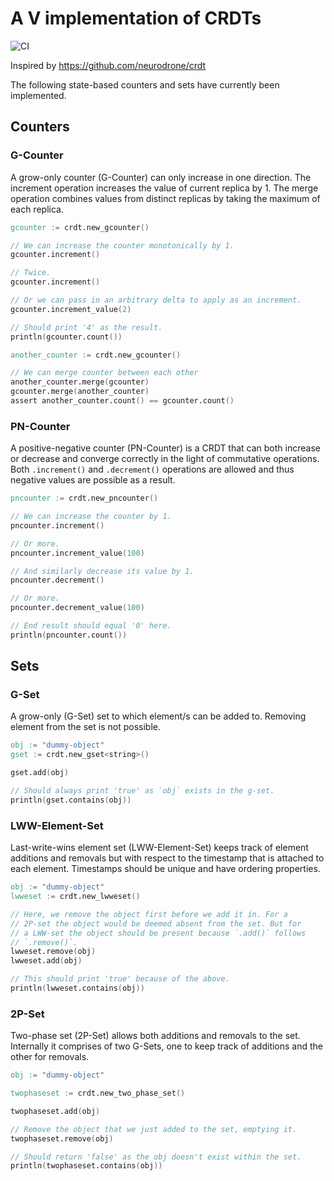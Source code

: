 # A V implementation of CRDTs

![CI](https://github.com/vladimirmyshkovski/crdt/workflows/CI/badge.svg)

Inspired by <https://github.com/neurodrone/crdt>

The following state-based counters and sets have currently been implemented.

## Counters

### G-Counter

A grow-only counter (G-Counter) can only increase in one direction. The increment operation increases the value of current replica by 1. The merge operation combines values from distinct replicas by taking the maximum of each replica.

```v
gcounter := crdt.new_gcounter()

// We can increase the counter monotonically by 1.
gcounter.increment()

// Twice.
gcounter.increment()

// Or we can pass in an arbitrary delta to apply as an increment.
gcounter.increment_value(2)

// Should print '4' as the result.
println(gcounter.count())

another_counter := crdt.new_gcounter()

// We can merge counter between each other
another_counter.merge(gcounter)
gcounter.merge(another_counter)
assert another_counter.count() == gcounter.count() 
```

### PN-Counter

A positive-negative counter (PN-Counter) is a CRDT that can both increase or
decrease and converge correctly in the light of commutative
operations. Both `.increment()` and `.decrement()` operations are allowed and thus
negative values are possible as a result.

```v
pncounter := crdt.new_pncounter()

// We can increase the counter by 1.
pncounter.increment()

// Or more.
pncounter.increment_value(100)

// And similarly decrease its value by 1.
pncounter.decrement()

// Or more.
pncounter.decrement_value(100)

// End result should equal '0' here.
println(pncounter.count())
```

## Sets

### G-Set

A grow-only (G-Set) set to which element/s can be added to. Removing element
from the set is not possible.

```v
obj := "dummy-object"
gset := crdt.new_gset<string>()

gset.add(obj)

// Should always print 'true' as `obj` exists in the g-set.
println(gset.contains(obj))
```

### LWW-Element-Set

Last-write-wins element set (LWW-Element-Set) keeps track of element additions
and removals but with respect to the timestamp that is attached to each
element. Timestamps should be unique and have ordering properties.

```v
obj := "dummy-object"
lwweset := crdt.new_lwweset()

// Here, we remove the object first before we add it in. For a
// 2P-set the object would be deemed absent from the set. But for
// a LWW-set the object should be present because `.add()` follows
// `.remove()`.
lwweset.remove(obj)
lwweset.add(obj)

// This should print 'true' because of the above.
println(lwweset.contains(obj))
```

### 2P-Set

Two-phase set (2P-Set) allows both additions and removals to the set.
Internally it comprises of two G-Sets, one to keep track of additions
and the other for removals.

```v
obj := "dummy-object"

twophaseset := crdt.new_two_phase_set()

twophaseset.add(obj)

// Remove the object that we just added to the set, emptying it.
twophaseset.remove(obj)

// Should return 'false' as the obj doesn't exist within the set.
println(twophaseset.contains(obj))
```
